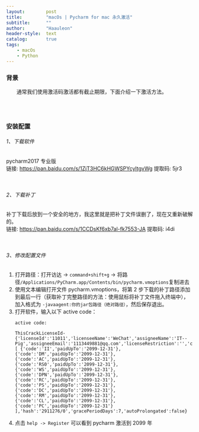 ```yaml
---
layout:        post
title:         "macOs | Pycharm for mac 永久激活"
subtitle:      ""
author:        "Haauleon"
header-style:  text
catalog:       true
tags:
    - macOs
    - Python
---
```


### 背景
&emsp;&emsp;通常我们使用激活码激活都有截止期限，下面介绍一下激活方法。

<br><br>

### 安装配置
###### 1、下载软件
pycharm2017 专业版   
链接: https://pan.baidu.com/s/1ZjT3HC6kHGWSPYcyItgvWg 提取码: 5jr3 

<br>

###### 2、下载补丁
补丁下载后放到一个安全的地方，我这里就是把补丁文件误删了，现在又重新破解的。           
链接: https://pan.baidu.com/s/1CCDsKf6xb7al-fk7553-JA 提取码: i4di 

<br>

###### 3、修改配置文件
1. 打开路径：打开访达 -> `command+shift+g` -> 将路径`/Applications/PyCharm.app/Contents/bin/pycharm.vmoptions`复制进去
2. 使用文本编辑打开文件 pycharm.vmoptions，将第 2 步下载的补丁路径添加到最后一行（获取补丁完整路径的方法：使用鼠标将补丁文件拖入终端中），加入格式为 `-javaagent:你的jar包路径（绝对路径）`，然后保存退出。
3. 打开软件，输入以下 active code：
    ```
    active code:

    ThisCrackLicenseId-{'licenseId':'11011','licenseeName':'WeChat','assigneeName':'IT--Pig','assigneeEmail':'1113449881@qq.com','licenseRestriction':'','checkConcurrentUse':false,'products':[ {'code':'II','paidUpTo':'2099-12-31'}, {'code':'DM','paidUpTo':'2099-12-31'}, {'code':'AC','paidUpTo':'2099-12-31'}, {'code':'RS0','paidUpTo':'2099-12-31'}, {'code':'WS','paidUpTo':'2099-12-31'}, {'code':'DPN','paidUpTo':'2099-12-31'}, {'code':'RC','paidUpTo':'2099-12-31'}, {'code':'PS','paidUpTo':'2099-12-31'}, {'code':'DC','paidUpTo':'2099-12-31'}, {'code':'RM','paidUpTo':'2099-12-31'}, {'code':'CL','paidUpTo':'2099-12-31'}, {'code':'PC','paidUpTo':'2099-12-31'} ],'hash':'2911276/0','gracePeriodDays':7,'autoProlongated':false}
    ```
4. 点击 `help -> Register` 可以看到 pycharm 激活到 2099 年
